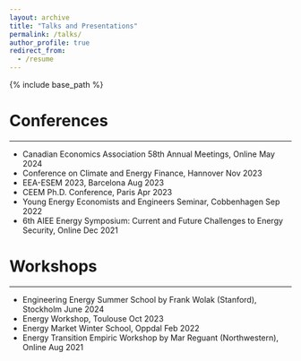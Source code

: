 ```yaml
---
layout: archive
title: "Talks and Presentations"
permalink: /talks/
author_profile: true
redirect_from:
  - /resume
---
```


{% include base_path %}

Conferences
======
***
* Canadian Economics Association 58th Annual Meetings, Online May 2024
* Conference on Climate and Energy Finance, Hannover Nov 2023
* EEA-ESEM 2023, Barcelona Aug 2023
* CEEM Ph.D. Conference, Paris Apr 2023
* Young Energy Economists and Engineers Seminar, Cobbenhagen Sep 2022
* 6th AIEE Energy Symposium: Current and Future Challenges to Energy Security, Online Dec 2021

Workshops
======
***
* Engineering Energy Summer School by Frank Wolak (Stanford), Stockholm June 2024 
* Energy Workshop, Toulouse Oct 2023
* Energy Market Winter School, Oppdal Feb 2022
* Energy Transition Empiric Workshop by Mar Reguant (Northwestern), Online Aug 2021
